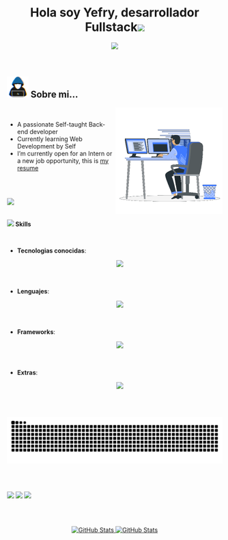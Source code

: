<h1 align="center"><b>Hola soy Yefry, desarrollador Fullstack</b><img src="https://media.giphy.com/media/hvRJCLFzcasrR4ia7z/giphy.gif" width="35"></h1>
<!--  -->
<p align="center">
  <a href="https://github.com/DenverCoder1/readme-typing-svg"><img src="https://readme-typing-svg.herokuapp.com?font=Time+New+Roman&color=cyan&size=25&center=true&vCenter=true&width=600&height=100&lines=Yefry+Gabriel+Garcia...&hearts;++;Full-Stack+Developer,;Electronics+Student,;Active+Learner/Researcher,;Love+to+learn+new+stuffs..<3"></a>
</p>

<br>
	
## <picture><img src = "https://github.com/0xAbdulKhalid/0xAbdulKhalid/raw/main/assets/mdImages/about_me.gif" width = 50px></picture> **Sobre mi...**

<picture> <img align="right" src="https://github.com/0xAbdulKhalid/0xAbdulKhalid/raw/main/assets/mdImages/Right_Side.gif" width = 250px></picture>

<br>

- A passionate Self-taught Back-end developer
- Currently learning Web Development by Self
- I’m currently open for an Intern or a new job opportunity, this is [my resume](#)

<br><br>

<div><!--skills-->
<img src="https://user-images.githubusercontent.com/73097560/115834477-dbab4500-a447-11eb-908a-139a6edaec5c.gif"><br><br>

<img src="https://media2.giphy.com/media/QssGEmpkyEOhBCb7e1/giphy.gif?cid=ecf05e47a0n3gi1bfqntqmob8g9aid1oyj2wr3ds3mg700bl&rid=giphy.gif" width ="25"><b> Skills</b>

<br>

<p align="center">
  
- **Tecnologias conocidas**:

    <p align="center">
      <a href="https://skillicons.dev">
        <img src="https://skillicons.dev/icons?i=dotnet,html,css,git" />
      </a>
    </p>
    
<br>

- **Lenguajes**:
    
    <p align="center">
      <a href="https://skillicons.dev">
        <img src="https://skillicons.dev/icons?i=cpp,cs,js" />
      </a>
    </p>

<br>   
    
- **Frameworks**:

   <p align="center">
      <a href="https://skillicons.dev">
        <img src="https://skillicons.dev/icons?i=bootstrap,tailwind" />
      </a>
    </p>

<br>

- **Extras**:

   <p align="center">
      <a href="https://skillicons.dev">
        <img src="https://skillicons.dev/icons?i=arduino,github,vscode,debian" />
      </a>
    </p>

</p>
</div>

<br><br>

<div><!--Images-->
	<picture>
	  <source media="(prefers-color-scheme: dark)" srcset="https://raw.githubusercontent.com/huiishan99/huiishan99/output/github-contribution-grid-snake-dark.svg">
	  <source media="(prefers-color-scheme: light)" srcset="https://raw.githubusercontent.com/huiishan99/huiishan99/output/github-contribution-grid-snake.svg">
	  <img alt="github contribution grid snake animation" src="https://raw.githubusercontent.com/huiishan99/huiishan99/output/github-contribution-grid-snake.svg" whitd="1000">
	</picture>
	
<br><br>
	
<img src="https://user-images.githubusercontent.com/74038190/225813708-98b745f2-7d22-48cf-9150-083f1b00d6c9.gif" width="573">
<img src="https://i.pinimg.com/originals/97/ba/45/97ba453c215f5fd89e6ecfb47bc8671e.gif" width="423">
<img src="https://user-images.githubusercontent.com/74038190/212284158-e840e285-664b-44d7-b79b-e264b5e54825.gif" width="1000">
</div>

<br><br>

<div><!--Repositories-->
  <p align="center">
	<a href="https://github.com/7oSkaaa/LeetCode_DailyChallenge_2023">
      		<img src="https://github-readme-stats.vercel.app/api/pin/?username=7oSkaaa&repo=LeetCode_DailyChallenge_2023&theme=tokyonight" alt="GitHub Stats" />
    	</a>
	<a href="https://github.com/7oSkaaa/Ahmed-Hossam">
      		<img src="https://github-readme-stats.vercel.app/api/pin/?username=7oSkaaa&repo=Ahmed-Hossam&theme=tokyonight" alt="GitHub Stats" />
    	</a>
  </p>
</div>
